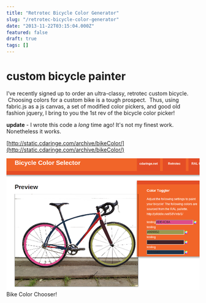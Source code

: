 ```yaml
---
title: "Retrotec Bicycle Color Generator"
slug: "/retrotec-bicycle-color-generator"
date: "2013-11-22T03:15:04.000Z"
featured: false
draft: true
tags: []
---
```


# custom bicycle painter

I’ve recently signed up to order an ultra-classy, retrotec custom bicycle.  Choosing colors for a custom bike is a tough prospect.  Thus, using fabric.js as a js canvas, a set of modified color pickers, and good old fashion jquery, I bring to you the 1st rev of the bicycle color picker!

**update** - I wrote this code a _long_ time ago! It's not my finest work. Nonetheless it works.

[http://static.cdaringe.com/archive/bikeColor/](http://static.cdaringe.com/archive/bikeColor/)

[![Bike Color Chooser!](./images/bike_color_chooser.png)](./images/bike_color_chooser.png) Bike Color Chooser!

